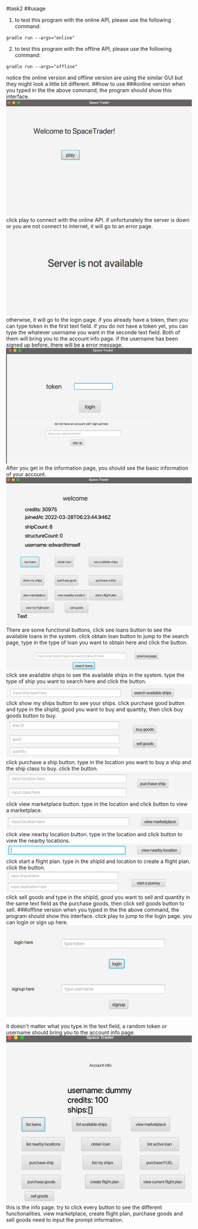 #task2
##usage
1. to test this program with the online API, please use the following command:
```
gradle run --args="online"
```
2. to test this program with the offline API, please use the following command:
```
gradle run --args="offline"
```
notice the online version and offline version are using the similar GUI but they might look a little bit different.
##how to use
###online version
when you typed in the the above command, the program should show this interface.
![img.png](screenshoot/img.png)
click play to connect with the online API.
if unfortunately the server is down or you are not connect to internet, it will go to an error page.
![img_1.png](screenshoot/img_1.png)
otherwise, it will go to the login page.
if you already have a token, then you can type token in the first text field. if you do not have a token yet, you can type the whatever username you want in the seconde text field. Both of them will bring you to the account info page.
if the username has been signed up before, there will be a error message.
![img_2.png](screenshoot/img_2.png)
After you get in the information page, you should see the basic information of your account.
![img_3.png](screenshoot/img_3.png)
There are some functional buttons, click see loans button to see the available loans in the system. click obtain loan button to jump to the search page, type in the type of loan you want to obtain here and click the button.
![img_4.png](screenshoot/img_4.png)
click see available ships to see the available ships in the system. type the type of ship you want to search here and click the button.
![img_5.png](screenshoot/img_5.png)
click show my ships button to see your ships.
click purchase good button and type in the shipId, good you want to buy and quantity, then click buy goods button to buy.
![img_7.png](screenshoot/img_7.png)
click purchase a ship button. type in the location you want to buy a ship and the ship class to buy. click the button.
![img_9.png](screenshoot/img_9.png)
click view marketplace button. type in the location and click button to view a marketplace.
![img_10.png](screenshoot/img_10.png)
click view nearby location button. type in the location and click button to view the nearby locations.
![img_11.png](screenshoot/img_11.png)
click start a flight plan. type in the shipId and location to create a flight plan. click the button.
![img_13.png](screenshoot/img_13.png)
click sell goods and type in the shipId, good you want to sell and quantity in the same text field as the purchase goods, then click sell goods button to sell.
###offline version
when you typed in the the above command, the program should show this interface.
click play to jump to the login page.
you can login or sign up here.
![img_14.png](screenshoot/img_14.png)

it doesn't matter what you type in the text field, a random token or username should bring you to the account info page.
![img_15.png](screenshoot/img_15.png)
this is the info page. try to click every button to see the different functionalities. view marketplace, create flight plan, purchase goods and sell goods need to input the prompt information.

